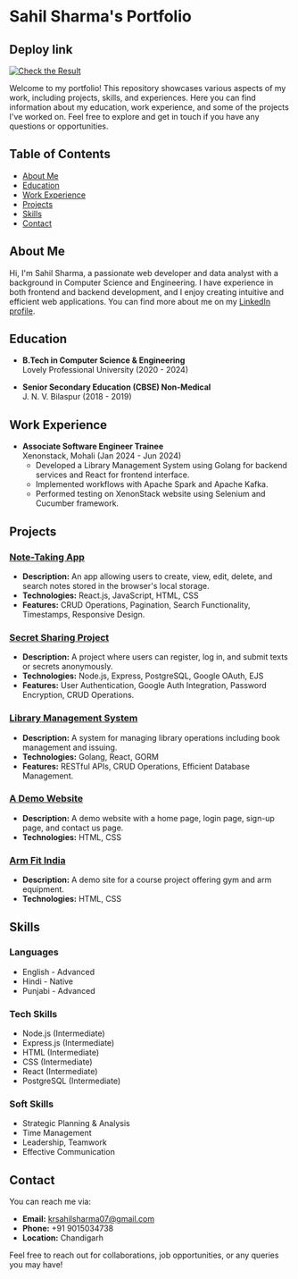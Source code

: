 # Sahil Sharma's Portfolio

## Deploy link 

[![Check the Result](https://img.icons8.com/?size=100&id=jhVH1oNJKfCf&format=png&color=000000)](https://portfolio-sahil1476s-projects.vercel.app/)

Welcome to my portfolio! This repository showcases various aspects of my work, including projects, skills, and experiences. Here you can find information about my education, work experience, and some of the projects I've worked on. Feel free to explore and get in touch if you have any questions or opportunities.

## Table of Contents

- [About Me](#about-me)
- [Education](#education)
- [Work Experience](#work-experience)
- [Projects](#projects)
- [Skills](#skills)
- [Contact](#contact)

## About Me

Hi, I'm Sahil Sharma, a passionate web developer and data analyst with a background in Computer Science and Engineering. I have experience in both frontend and backend development, and I enjoy creating intuitive and efficient web applications. You can find more about me on my [LinkedIn profile](https://www.linkedin.com/in/sahil-sharma-34989519a/).

## Education

- **B.Tech in Computer Science & Engineering**  
  Lovely Professional University (2020 - 2024)

- **Senior Secondary Education (CBSE) Non-Medical**  
  J. N. V. Bilaspur (2018 - 2019)

## Work Experience

- **Associate Software Engineer Trainee**  
  Xenonstack, Mohali (Jan 2024 - Jun 2024)
  - Developed a Library Management System using Golang for backend services and React for frontend interface.
  - Implemented workflows with Apache Spark and Apache Kafka.
  - Performed testing on XenonStack website using Selenium and Cucumber framework.

## Projects

### [Note-Taking App](https://notes-aplicationn.netlify.app/)

- **Description:** An app allowing users to create, view, edit, delete, and search notes stored in the browser's local storage.
- **Technologies:** React.js, JavaScript, HTML, CSS
- **Features:** CRUD Operations, Pagination, Search Functionality, Timestamps, Responsive Design.

### [Secret Sharing Project](https://github.com/sahil1476/Secret-Project)

- **Description:** A project where users can register, log in, and submit texts or secrets anonymously.
- **Technologies:** Node.js, Express, PostgreSQL, Google OAuth, EJS
- **Features:** User Authentication, Google Auth Integration, Password Encryption, CRUD Operations.

### [Library Management System](https://github.com/sahil1476/LIbrary_management)

- **Description:** A system for managing library operations including book management and issuing.
- **Technologies:** Golang, React, GORM
- **Features:** RESTful APIs, CRUD Operations, Efficient Database Management.

### [A Demo Website](https://xenonassignment.vercel.app/index.html)

- **Description:** A demo website with a home page, login page, sign-up page, and contact us page.
- **Technologies:** HTML, CSS

### [Arm Fit India](https://sahil1476.github.io/Arm-FitIndia/)

- **Description:** A demo site for a course project offering gym and arm equipment.
- **Technologies:** HTML, CSS

## Skills

### Languages
- English - Advanced
- Hindi - Native
- Punjabi - Advanced

### Tech Skills
- Node.js (Intermediate)
- Express.js (Intermediate)
- HTML (Intermediate)
- CSS (Intermediate)
- React (Intermediate)
- PostgreSQL (Intermediate)

### Soft Skills
- Strategic Planning & Analysis
- Time Management
- Leadership, Teamwork
- Effective Communication

## Contact

You can reach me via:

- **Email:** [krsahilsharma07@gmail.com](mailto:krsahilsharma07@gmail.com)
- **Phone:** +91 9015034738
- **Location:** Chandigarh

Feel free to reach out for collaborations, job opportunities, or any queries you may have!

